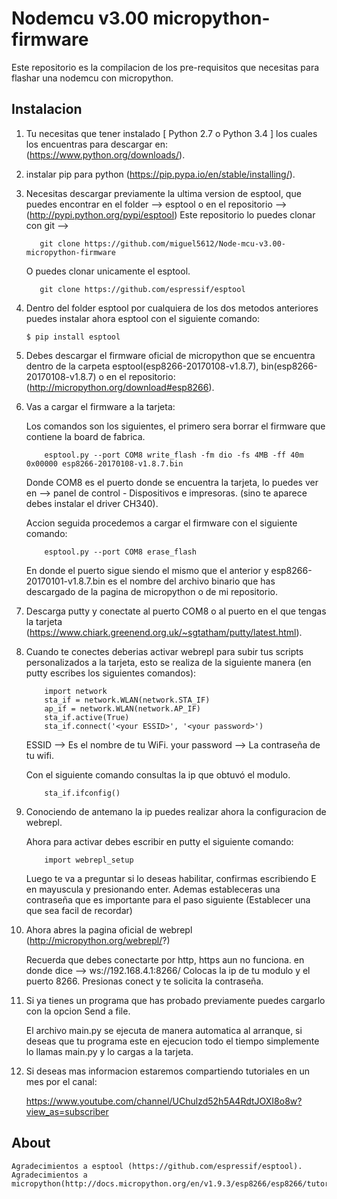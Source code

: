 # Nodemcu v3.00 micropython-firmware

Este repositorio es la compilacion de los pre-requisitos que necesitas para flashar una nodemcu con micropython.

## Instalacion


1. Tu necesitas que tener instalado [ Python 2.7 o Python 3.4 ] los cuales los encuentras para descargar en: (https://www.python.org/downloads/).

2. instalar pip para python (https://pip.pypa.io/en/stable/installing/).

3. Necesitas descargar previamente la ultima version de esptool, que puedes encontrar en el folder --> esptool o en el repositorio --> (http://pypi.python.org/pypi/esptool) 
   Este repositorio lo puedes clonar con git --> 
	```
	   git clone https://github.com/miguel5612/Node-mcu-v3.00-micropython-firmware	
	``` 
	O puedes  clonar unicamente el esptool.
	```
	   git clone https://github.com/espressif/esptool	
	``` 
	
4. Dentro del folder esptool por cualquiera de los dos metodos anteriores puedes instalar ahora esptool con el siguiente comando:
	```
	$ pip install esptool
	```
5. Debes descargar el firmware oficial de micropython que se encuentra dentro de la carpeta esptool(esp8266-20170108-v1.8.7), bin(esp8266-20170108-v1.8.7) o en el repositorio: (http://micropython.org/download#esp8266).

6. Vas a cargar el firmware a la tarjeta:

	Los comandos son los siguientes, el primero sera borrar el firmware que contiene la board de fabrica.
	```
		esptool.py --port COM8 write_flash -fm dio -fs 4MB -ff 40m 0x00000 esp8266-20170108-v1.8.7.bin
	```
	Donde COM8 es el puerto donde se encuentra la tarjeta, lo puedes ver en --> panel de control - Dispositivos e impresoras.
	(sino te aparece debes instalar el driver CH340).

	Accion seguida procedemos a cargar el firmware con el siguiente comando:

	```
		esptool.py --port COM8 erase_flash
	```

	En donde el puerto sigue siendo el mismo que el anterior y esp8266-20170101-v1.8.7.bin es el nombre del archivo binario que has descargado de la pagina de micropython o de mi repositorio.

7. Descarga putty y conectate al puerto COM8 o al puerto en el que tengas la tarjeta (https://www.chiark.greenend.org.uk/~sgtatham/putty/latest.html).

8. Cuando te conectes deberias activar webrepl para subir tus scripts personalizados a la tarjeta, esto se realiza de la siguiente manera (en putty escribes los siguientes comandos):
	
	```
		import network
		sta_if = network.WLAN(network.STA_IF)
		ap_if = network.WLAN(network.AP_IF)
		sta_if.active(True)
		sta_if.connect('<your ESSID>', '<your password>')

	```
	ESSID --> Es el nombre de tu WiFi.
	your password --> La contraseña de tu wifi.

	Con el siguiente comando consultas la ip que obtuvó el modulo.

	```
		sta_if.ifconfig()
	```

9. Conociendo de antemano la ip puedes realizar ahora la configuracion de webrepl.
	
	Ahora para activar debes escribir en putty el siguiente comando: 

	```
		import webrepl_setup
	```

	Luego te va a preguntar si lo deseas habilitar, confirmas escribiendo E en mayuscula y presionando enter.
	Ademas estableceras una contraseña que es importante para el paso siguiente (Establecer una que sea facil de recordar)


10. Ahora abres la pagina oficial de webrepl (http://micropython.org/webrepl/?)

	Recuerda que debes conectarte por http, https aun no funciona.
	en donde dice --> ws://192.168.4.1:8266/
	Colocas la ip de tu modulo y el puerto 8266.
	Presionas conect y te solicita la contraseña.

11. Si ya tienes un programa que has probado previamente puedes cargarlo con la opcion Send a file.
	
	El archivo main.py se ejecuta de manera automatica al arranque, si deseas que tu programa este en ejecucion todo el tiempo
	simplemente lo llamas main.py y lo cargas a la tarjeta.

12. Si deseas mas informacion estaremos compartiendo tutoriales en un mes por el canal:

	https://www.youtube.com/channel/UChulzd52h5A4RdtJOXI8o8w?view_as=subscriber



## About

	Agradecimientos a esptool (https://github.com/espressif/esptool).
	Agradecimientos a micropython(http://docs.micropython.org/en/v1.9.3/esp8266/esp8266/tutorial/network_basics.html).
